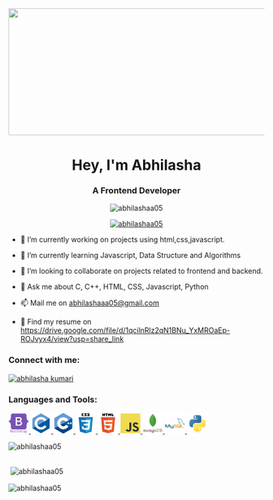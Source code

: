 <div id="header" align="center">
  <img src="https://media.giphy.com/media/xT9IgyaftFIcZNphcI/giphy.gif" height= "250" width="900"/>
</div>
<h1 align="center">Hey, I'm Abhilasha</h1>
<h3 align="center">A Frontend Developer</h3>
<p align="center"> <img src="https://komarev.com/ghpvc/?username=abhilashaa05&label=Profile%20views&color=0e75b6&style=flat" alt="abhilashaa05" /> </p>

<p align="center"> <a href="https://github.com/ryo-ma/github-profile-trophy"><img src="https://github-profile-trophy.vercel.app/?username=abhilashaa05" alt="abhilashaa05" /></a> </p>

- 🔭 I’m currently working on projects using html,css,javascript.

- 🌱 I’m currently learning Javascript, Data Structure and Algorithms

- 👯 I’m looking to collaborate on projects related to frontend and backend.

- 💬 Ask me about C, C++, HTML, CSS, Javascript, Python

- 📫 Mail me on abhilashaaa05@gmail.com

- 📌 Find my resume on https://drive.google.com/file/d/1qcilnRlz2qN1BNu_YxMROaEp-ROJvyx4/view?usp=share_link

<h3 align="left">Connect with me:</h3>
<p align="left">
<a href="https://linkedin.com/in/abhilasha01" target="blank"><img align="center" src="https://raw.githubusercontent.com/rahuldkjain/github-profile-readme-generator/master/src/images/icons/Social/linked-in-alt.svg" alt="abhilasha kumari" height="30" width="40" /></a>
</p>

<h3 align="left">Languages and Tools:</h3>
<p align="left"> <a href="https://getbootstrap.com" target="_blank" rel="noreferrer"> <img src="https://raw.githubusercontent.com/devicons/devicon/master/icons/bootstrap/bootstrap-plain-wordmark.svg" alt="bootstrap" width="40" height="40"/> </a> <a href="https://www.cprogramming.com/" target="_blank" rel="noreferrer"> <img src="https://raw.githubusercontent.com/devicons/devicon/master/icons/c/c-original.svg" alt="c" width="40" height="40"/> </a> <a href="https://www.w3schools.com/cpp/" target="_blank" rel="noreferrer"> <img src="https://raw.githubusercontent.com/devicons/devicon/master/icons/cplusplus/cplusplus-original.svg" alt="cplusplus" width="40" height="40"/> </a> <a href="https://www.w3schools.com/css/" target="_blank" rel="noreferrer"> <img src="https://raw.githubusercontent.com/devicons/devicon/master/icons/css3/css3-original-wordmark.svg" alt="css3" width="40" height="40"/> </a> <a href="https://www.w3.org/html/" target="_blank" rel="noreferrer"> <img src="https://raw.githubusercontent.com/devicons/devicon/master/icons/html5/html5-original-wordmark.svg" alt="html5" width="40" height="40"/> </a> <a href="https://developer.mozilla.org/en-US/docs/Web/JavaScript" target="_blank" rel="noreferrer"> <img src="https://raw.githubusercontent.com/devicons/devicon/master/icons/javascript/javascript-original.svg" alt="javascript" width="40" height="40"/> </a> <a href="https://www.mongodb.com/" target="_blank" rel="noreferrer"> <img src="https://raw.githubusercontent.com/devicons/devicon/master/icons/mongodb/mongodb-original-wordmark.svg" alt="mongodb" width="40" height="40"/> </a> <a href="https://www.mysql.com/" target="_blank" rel="noreferrer"> <img src="https://raw.githubusercontent.com/devicons/devicon/master/icons/mysql/mysql-original-wordmark.svg" alt="mysql" width="40" height="40"/> </a> <a href="https://www.python.org" target="_blank" rel="noreferrer"> <img src="https://raw.githubusercontent.com/devicons/devicon/master/icons/python/python-original.svg" alt="python" width="40" height="40"/> </a> </p>

<p><img align="left" src="https://github-readme-stats.vercel.app/api/top-langs?username=abhilashaa05&show_icons=true&locale=en&layout=compact" alt="abhilashaa05" /></p>
<br><br>
<p>&nbsp;<img align="center" src="https://github-readme-stats.vercel.app/api?username=abhilashaa05&show_icons=true&locale=en" alt="abhilashaa05" /></p>

<p><img align="center" src="https://github-readme-streak-stats.herokuapp.com/?user=abhilashaa05&" alt="abhilashaa05" /></p>

